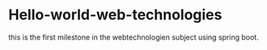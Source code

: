 # Hello-world-web-technologies
this is the first milestone in the webtechnologien subject using spring boot.
